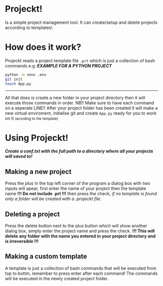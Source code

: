 # Projeckt!
Is a simple project management tool. It can create/setup and delete projects according to templates!.

# How does it work?
Projeckt reads a project template file `.prt` which is just a collection of bash commands e.g:
***EXAMPLE FOR A PYTHON PROJECT***
```bash
python -m venv .env
git init
touch App.py
```
---

All that does is create a new folder in your project directory then it will execute those commands in order. NB!! Make sure to have each command on a seperate LINE!!
After your project folder has been created it will make a new virtual enviroment, initialise git and create `App.py` ready for you to work on it <small>(acording to the template)</small>

# Using Projeckt!
***Create a conf.txt with the full path to a directory where all your projects will saved to!***

## Making a new project
Press the plus in the top left corner of the program a dialog box with two inputs will apear, first enter the name of your project then the template name **!!! Do not include .prt !!!** then press the check, *if no template is found only a folder will be created with a .projeckt file*. 

## Deleting a project
Press the delete button next to the plus button which will show another dialog box, simply enter the project name and press the check. **!!! This will delete any folder with the name you entered in your project directory and is irreversible !!!**

## Making a custom template
A template is just a collection of bash commands that will be executed from top to bottm, remember to press enter after each command! The commands will be executed in the newly created project folder.
